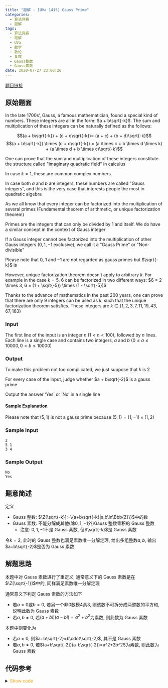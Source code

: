 ```yaml
---
title: "题解 - [UVa 1415] Gauss Prime"
categories:
  - 算法竞赛
  - 题解
tags:
  - 算法竞赛
  - 题解
  - UVa
  - 数学
  - 数论
  - 复数
  - Gauss整数
  - Gauss素数
date: 2020-07-27 23:00:20
---
```


[题目链接](https://vjudge.net/problem/UVA-1415/origin)

<!-- more -->

## 原始题面

In the late 1700s’, Gauss, a famous mathematician, found a special kind of numbers. These integers are all in the form: $a + b\sqrt{-k}$. The sum and multiplication of these integers can be naturally defined as the follows:

$$(a + b\sqrt{-k}) + (c + d\sqrt{-k})= (a + c) + (b + d)\sqrt{-k}$$
$$(a + b\sqrt{-k}) \times (c + d\sqrt{-k}) = (a \times c + b \times d \times k) + (a \times d + b \times c)\sqrt{-k}$$

One can prove that the sum and multiplication of these integers constitute the structure called "imaginary quadratic field" in calculus

In case $k = 1$, these are common complex numbers

In case both $a$ and $b$ are integers, these numbers are called "Gauss integers", and this is the very case that interests people the most in quadratic algebra

As we all know that every integer can be factorized into the multiplication of several primes (Fundamental theorem of arithmetic, or unique factorization theorem)

Primes are the integers that can only be divided by 1 and itself. We do have a similar concept in the context of Gauss integer

If a Gauss integer cannot bee factorized into the multiplication of other Gauss integers ($0, 1, -1$ exclusive), we call it a "Gauss Prime" or "Non-divisible"

Please note that $0$, $1$ and $-1$ are not regarded as gauss primes but $\sqrt{-k}$ is

However, unique factorization theorem doesn’t apply to arbitrary $k$. For example in the case $k = 5$, $6$ can be factorized in two different ways: $6 = 2 \times 3, 6 = (1 + \sqrt{-5}) \times (1 - \sqrt{-5})$

Thanks to the advance of mathematics in the past 200 years, one can prove that there are only $9$ integers can be used as $k$, such that the unique factorization theorem satisfies. These integers are $k ∈ \{1, 2, 3, 7, 11, 19, 43, 67, 163\}$

### Input

The first line of the input is an integer $n$ ($1 < n < 100$), followed by $n$ lines. Each line is a single case
and contains two integers, $a$ and $b$ ($0 ≤ a ≤ 10000, 0 < b ≤ 10000$)

### Output

To make this problem not too complicated, we just suppose that $k$ is $2$

For every case of the input, judge whether $a + b\sqrt{-2}$ is a gauss prime

Output the answer ‘Yes’ or ‘No’ in a single line

#### Sample Explanation

Please note that $(5, 1)$ is not a gauss prime because $(5, 1) = (1, -1) \times (1, 2)$

### Sample Input

```input1
2
5 1
3 4
```

### Sample Output

```output1
No
Yes
```

## 题意简述

定义

- Gauss 整数: $\Z[\sqrt{-k}]:=\{a+b\sqrt{-k}|a,b\in\Bbb{Z}\}$中的数
- Gauss 素数: 不能分解成其他(除$0,1,-1$外)Gauss 整数乘积的 Gauss 整数
  - 注意: $0,1,-1$不是 Gauss 素数, 但$\sqrt{-k}$是 Gauss 素数

令$k=2$, 此时的 Gauss 整数也满足素数唯一分解定理, 给出多组整数$a,b$, 输出$a+b\sqrt{-2}$是否为 Gauss 素数

## 解题思路

本题中对 Gauss 素数进行了重定义, 通常意义下的 Gauss 素数是在$\Z[\sqrt{-1}]$中的, 同样满足素数唯一分解定理

通常意义下判定 Gauss 素数的方法如下

- 若$a=0$或$b=0$, 若另一个非$0$数模$4$余$3$, 则该数不可拆分成两整数的平方和, 说明此数为 Gauss 素数
- 若$a,b\ne0$, 若$(a+bi)(a-bi)=a^2+b^2$为素数, 则此数为 Gauss 素数

本题中则变化为

- 若$a=0$, 则$a+b\sqrt{-2}=b\cdot\sqrt{-2}$, 其不是 Gauss 素数
- 若$a,b\ne0$, 若$(a+b\sqrt{-2})(a-b\sqrt{-2})=a^2+2b^2$为素数, 则此数为 Gauss 素数

## 代码参考

<details>
<summary><font color='orange'>Show code</font></summary>

{% icodeweb cpa_cpp title:UVA_1415 UVA/1415/0.cpp %}

</details>
